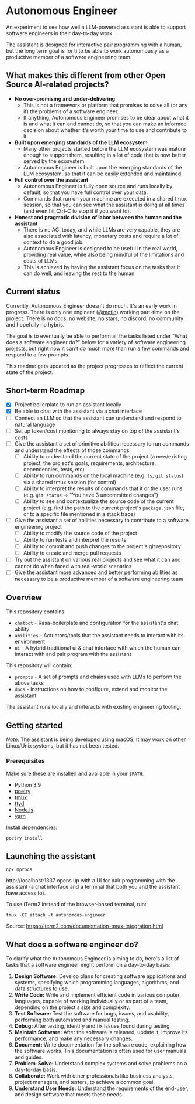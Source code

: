 # Autonomous Engineer

An experiment to see how well a LLM-powered assistant is able to support software engineers in their day-to-day work.

The assistant is designed for interactive pair programming with a human, but the long term goal is for ti to be able to work autonomously as a productive member of a software engineering team.

## What makes this different from other Open Source AI-related projects?

* **No over-promising and under-delivering**
  * This is not a framework or platform that promises to solve all (or any if) the problems of a software engineer.
  * If anything, Autonomous Engineer promises to be clear about what it is and what it can and cannot do, so that you can make an informed decision about whether it's worth your time to use and contribute to it.
* **Built upon emerging standards of the LLM ecosystem**
  * Many other projects started before the LLM ecosystem was mature enough to support them, resulting in a lot of code that is now better served by the ecosystem.
  * Autonomous Engineer is built upon the emerging standards of the LLM ecosystem, so that it can be easily extended and maintained.
* **Full control over the assistant**
  * Autonomous Engineer is fully open source and runs locally by default, so that you have full control over your data.
  * Commands that run on your machine are executed in a shared tmux session, so that you can see what the assistant is doing at all times (and even hit Ctrl-C to stop it if you want to).
* **Honest and pragmatic division of labor between the human and the assistant**
  * There is no AGI today, and while LLMs are very capable, they are also associated with latency, monetary costs and require a lot of context to do a good job.
  * Autonomous Engineer is designed to be useful in the real world, providing real value, while also being mindful of the limitations and costs of LLMs.
  * This is achieved by having the assistant focus on the tasks that it can do well, and leaving the rest to the human.

## Current status

Currently, Autonomous Engineer doesn't do much. It's an early work in progress. There is only one engineer ([@motin](https://github.com/motin)) working part-time on the project. There is no docs, no website, no stars, no discord, no community and hopefully no hybris.

The goal is to eventually be able to perform all the tasks listed under "What does a software engineer do?" below for a variety of software engineering projects, but right now it can't do much more than run a few commands and respond to a few prompts.

This readme gets updated as the project progresses to reflect the current state of the project.

## Short-term Roadmap

* [x] Project boilerplate to run an assistant locally
* [x] Be able to chat with the assistant via a chat interface
* [ ] Connect an LLM so that the assistant can understand and respond to natural language
* [ ] Set up token/cost monitoring to always stay on top of the assistant's costs
* [ ] Give the assistant a set of primitive abilities necessary to run commands and understand the effects of those commands
  * [ ] Ability to understand the current state of the project (a new/existing project, the project's goals, requirements, architecture, dependencies, tests, etc)
  * [ ] Ability to run commands on the local machine (e.g. `ls`, `git status`) via a shared tmux session (for control)
  * [ ] Ability to interpret the results of commands that it or the user runs (e.g. `git status` -> "You have 3 uncommitted changes")
  * [ ] Ability to see and contextualize the source code of the current project (e.g. find the path to the current project's `package.json` file, or to a specific file mentioned in a stack trace)
* [ ] Give the assistant a set of abilities necessary to contribute to a software engineering project
  * [ ] Ability to modify the source code of the project
  * [ ] Ability to run tests and interpret the results
  * [ ] Ability to commit and push changes to the project's git repository
  * [ ] Ability to create and merge pull requests
* [ ] Try out the assistant on various real projects and see what it can and cannot do when faced with real-world scenarios
* [ ] Give the assistant more advanced and better performing abilities as necessary to be a productive member of a software engineering team

## Overview

This repository contains:

* `chatbot` - Rasa-boilerplate and configuration for the assistant's chat ability
* `abilities` - Actuators/tools that the assistant needs to interact with its environment
* `ui` - A hybrid traditional ui & chat interface with which the human can interact with and pair program with the assistant

This repository will contain:

* `prompts` - A set of prompts and chains used with LLMs to perform the above tasks
* `docs` - Instructions on how to configure, extend and monitor the assistant

The assistant runs locally and interacts with existing engineering tooling.

## Getting started

_Note:_ The assistant is being developed using macOS. It may work on other Linux/Unix systems, but it has not been tested.

### Prerequisites

Make sure these are installed and available in your `$PATH`:

* Python 3.9
* [poetry](https://python-poetry.org/docs/#installation)
* [tmux](https://github.com/tmux/tmux/wiki/Installing)
* [ttyd](https://github.com/tsl0922/ttyd)
* [Node.js](https://nodejs.org/en/download/)
* [yarn](https://classic.yarnpkg.com/en/docs/install/)

Install dependencies:

```shell
poetry install
```

## Launching the assistant

```shell
npx mprocs
```

http://localhost:1337 opens up with a UI for pair programming with the assistant (a chat interface and a terminal that both you and the assistant have access to).

To use iTerm2 instead of the browser-based terminal, run:

```shell
tmux -CC attach -t autonomous-engineer
```

Source: https://iterm2.com/documentation-tmux-integration.html

## What does a software engineer do?

To clarify what the Autonomous Engineer is aiming to do, here's a list of tasks that a software engineer might perform on a day-to-day basis:

1. **Design Software:** Develop plans for creating software applications and systems, specifying which programming languages, algorithms, and data structures to use.
2. **Write Code:** Write and implement efficient code in various computer languages, capable of working individually or as part of a team, depending on the project's size and complexity.
3. **Test Software:** Test the software for bugs, issues, and usability, performing both automated and manual testing.
4. **Debug:** After testing, identify and fix issues found during testing.
5. **Maintain Software:** After the software is released, update it, improve its performance, and make any necessary changes.
6. **Document:** Write documentation for the software code, explaining how the software works. This documentation is often used for user manuals and guides.
7. **Problem-Solve:** Understand complex systems and solve problems on a day-to-day basis.
8. **Collaborate:** Work with other professionals like business analysts, project managers, and testers, to achieve a common goal.
9. **Understand User Needs:** Understand the requirements of the end-user, and design software that meets these needs.
